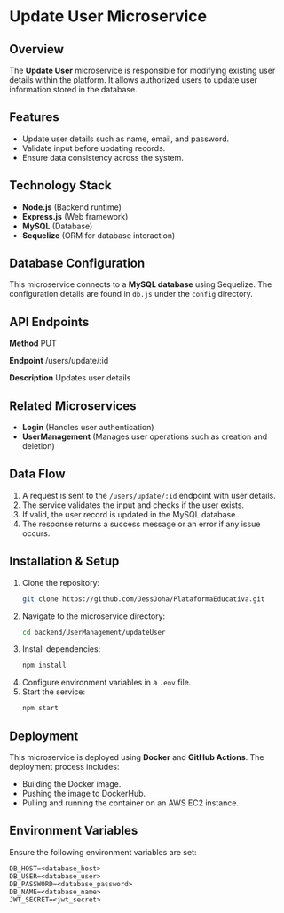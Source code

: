 # Update User Microservice

## Overview

The **Update User** microservice is responsible for modifying existing user details within the platform. It allows authorized users to update user information stored in the database.

## Features

- Update user details such as name, email, and password.
- Validate input before updating records.
- Ensure data consistency across the system.

## Technology Stack

- **Node.js** (Backend runtime)
- **Express.js** (Web framework)
- **MySQL** (Database)
- **Sequelize** (ORM for database interaction)

## Database Configuration

This microservice connects to a **MySQL database** using Sequelize. The configuration details are found in `db.js` under the `config` directory.

## API Endpoints

**Method**
PUT

**Endpoint**
/users/update/:id

**Description**
Updates user details

## Related Microservices

- **Login** (Handles user authentication)
- **UserManagement** (Manages user operations such as creation and deletion)

## Data Flow

1. A request is sent to the `/users/update/:id` endpoint with user details.
2. The service validates the input and checks if the user exists.
3. If valid, the user record is updated in the MySQL database.
4. The response returns a success message or an error if any issue occurs.

## Installation & Setup

1. Clone the repository:
   ```bash
   git clone https://github.com/JessJoha/PlataformaEducativa.git
   ```
2. Navigate to the microservice directory:
   ```bash
   cd backend/UserManagement/updateUser
   ```
3. Install dependencies:
   ```bash
   npm install
   ```
4. Configure environment variables in a `.env` file.
5. Start the service:
   ```bash
   npm start
   ```

## Deployment

This microservice is deployed using **Docker** and **GitHub Actions**. The deployment process includes:

- Building the Docker image.
- Pushing the image to DockerHub.
- Pulling and running the container on an AWS EC2 instance.

## Environment Variables

Ensure the following environment variables are set:

```
DB_HOST=<database_host>
DB_USER=<database_user>
DB_PASSWORD=<database_password>
DB_NAME=<database_name>
JWT_SECRET=<jwt_secret>
```